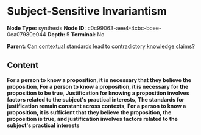 # Subject-Sensitive Invariantism

**Node Type:** synthesis
**Node ID:** c0c99063-aee4-4cbc-bcee-0ea07980e044
**Depth:** 5
**Terminal:** No

**Parent:** [Can contextual standards lead to contradictory knowledge claims?](can-contextual-standards-lead-to-contradictory-knowledge-claims-antithesis-9fe8eaad-98bb-4934-bffd-d86372eec9cb.md)

## Content

**For a person to know a proposition, it is necessary that they believe the proposition**, **For a person to know a proposition, it is necessary for the proposition to be true**, **Justification for knowing a proposition involves factors related to the subject's practical interests**, **The standards for justification remain constant across contexts**, **For a person to know a proposition, it is sufficient that they believe the proposition, the proposition is true, and justification involves factors related to the subject's practical interests**
